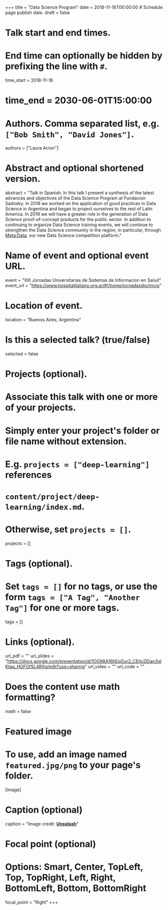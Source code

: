+++
title = "Data Science Program"
date = 2018-11-16T00:00:00  # Schedule page publish date.
draft = false

# Talk start and end times.
#   End time can optionally be hidden by prefixing the line with `#`.
time_start = 2018-11-16
# time_end = 2030-06-01T15:00:00

# Authors. Comma separated list, e.g. `["Bob Smith", "David Jones"]`.
authors = ["Laura Acion"]

# Abstract and optional shortened version.
abstract = "Talk in Spanish. In this talk I present a synthesis of the latest advances and objectives of the Data Science Program at Fundacion Sadosky. In 2018 we worked on the application of good practices in Data Science in Argentina and began to project ourselves to the rest of Latin America. In 2019 we will have a greater role in the generation of Data Science proof-of-concept products for the public sector. In addition to continuing to organize Data Science training events, we will continue to strengthen the Data Science community in the region, in particular, through [Meta:Data](https://metadata.fundacionsadosky.org.ar/), our new Data Science competition platform."

# Name of event and optional event URL.
event = "XIII Jornadas Universitarias de Sistemas de Informacion en Salud"
event_url = "https://www.hospitalitaliano.org.ar/#!/home/jornadasdis/inicio"

# Location of event.
location = "Buenos Aires, Argentina"

# Is this a selected talk? (true/false)
selected = false

# Projects (optional).
#   Associate this talk with one or more of your projects.
#   Simply enter your project's folder or file name without extension.
#   E.g. `projects = ["deep-learning"]` references 
#   `content/project/deep-learning/index.md`.
#   Otherwise, set `projects = []`.
projects = []

# Tags (optional).
#   Set `tags = []` for no tags, or use the form `tags = ["A Tag", "Another Tag"]` for one or more tags.
tags = []

# Links (optional).
url_pdf = ""
url_slides = "https://docs.google.com/presentation/d/1OG88A16hEpGur2_CEtjcDDan3qlKtaa_HGFGfSL4RXg/edit?usp=sharing"
url_video = ""
url_code = ""

# Does the content use math formatting?
math = false

# Featured image
# To use, add an image named `featured.jpg/png` to your page's folder. 
[image]
  # Caption (optional)
  caption = "Image credit: [**Unsplash**](https://unsplash.com/photos/bzdhc5b3Bxs)"

  # Focal point (optional)
  # Options: Smart, Center, TopLeft, Top, TopRight, Left, Right, BottomLeft, Bottom, BottomRight
  focal_point = "Right"
+++
